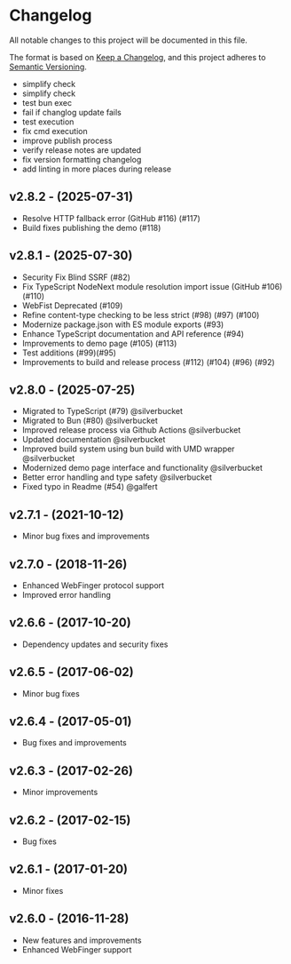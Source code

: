 # Changelog

All notable changes to this project will be documented in this file.

The format is based on [Keep a Changelog](https://keepachangelog.com/en/1.0.0/), and this project adheres to [Semantic Versioning](https://semver.org/spec/v2.0.0.html).


- simplify check
- simplify check
- test bun exec
- fail if changlog update fails
- test execution
- fix cmd execution
- improve publish process
- verify release notes are updated
- fix version formatting changelog
- add linting in more places during release



## v2.8.2 - (2025-07-31)

- Resolve HTTP fallback error (GitHub #116) (#117)
- Build fixes publishing the demo (#118)

## v2.8.1 - (2025-07-30)

- Security Fix Blind SSRF (#82)
- Fix TypeScript NodeNext module resolution import issue (GitHub #106) (#110)
- WebFist Deprecated (#109)
- Refine content-type checking to be less strict (#98) (#97) (#100)
- Modernize package.json with ES module exports (#93)
- Enhance TypeScript documentation and API reference (#94)
- Improvements to demo page (#105) (#113)
- Test additions (#99)(#95)
- Improvements to build and release process (#112) (#104) (#96) (#92)

## v2.8.0 - (2025-07-25)

- Migrated to TypeScript (#79) @silverbucket
- Migrated to Bun (#80) @silverbucket
- Improved release process via Github Actions @silverbucket
- Updated documentation @silverbucket
- Improved build system using bun build with UMD wrapper @silverbucket
- Modernized demo page interface and functionality @silverbucket
- Better error handling and type safety @silverbucket
- Fixed typo in Readme (#54) @galfert

## v2.7.1 - (2021-10-12)

- Minor bug fixes and improvements

## v2.7.0 - (2018-11-26)

- Enhanced WebFinger protocol support
- Improved error handling

## v2.6.6 - (2017-10-20)

- Dependency updates and security fixes

## v2.6.5 - (2017-06-02)

- Minor bug fixes

## v2.6.4 - (2017-05-01)

- Bug fixes and improvements

## v2.6.3 - (2017-02-26)

- Minor improvements

## v2.6.2 - (2017-02-15)

- Bug fixes

## v2.6.1 - (2017-01-20)

- Minor fixes

## v2.6.0 - (2016-11-28)

- New features and improvements
- Enhanced WebFinger support
